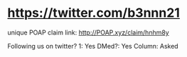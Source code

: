 # https://twitter.com/b3nnn21

unique POAP claim link: 
http://POAP.xyz/claim/hnhm8y

Following us on twitter? 1: Yes
DMed?: Yes
Column: Asked